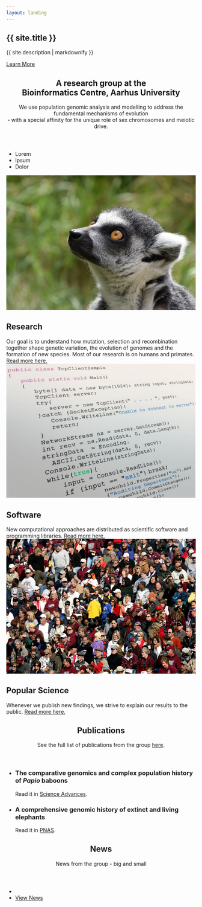 ```yaml
---
layout: landing
---
```

<!-- Banner -->
<section id="banner">
<div class="inner">
<h2>{{ site.title }}</h2>
<p>{{ site.description | markdownify }}</p>
</div>
<a href="#one" class="more scrolly">Learn More</a>
</section>

<!-- One -->
<section id="one" class="wrapper style1 special">
<div class="inner">
<header class="major">
<h2>A research group at the<br>Bioinformatics Centre, Aarhus University</h2>
<p>We use population genomic analysis and modelling to address the fundamental mechanisms of evolution <br>- with  a special affinity for the unique role of sex chromosomes and meiotic drive.</p>
</header>
</div>
							<ul class="icons major">
								<li><span class="icon fa-users  major style1"><span class="label">Lorem</span></span></li>
								<li><span class="icon fa-university    major style2"><span class="label">Ipsum</span></span></li>
								<li><span class="icon fa-envelope-o  major style3"><span class="label">Dolor</span></span></li>
							</ul>

</section>

<!-- Two -->
<section id="two" class="wrapper alt style2">
<section class="spotlight">
<div class="image"><img src="images/lemur.png" /></div><div class="content">
<h2>Research</h2>
Our goal is to understand how mutation, selection and recombination together shape genetic variation, the evolution of genomes and the formation of new species. Most of our research is on humans and primates. <a href="research.html">Read more here.</a>
</div>
</section>
<section class="spotlight">
<div class="image"><img src="images/code.png" /></div><div class="content">
<h2>Software</h2>
New computational approaches are distributed as scientific software and programming libraries. <a href="software.html">Read more here.</a>
</div>
</section>
<section class="spotlight">
<div class="image"><img src="images/public.jpg" /></div><div class="content">
<h2>Popular Science</h2>
Whenever we publish new findings, we strive to explain our results to the public. <a href="popular_science.html">Read more here.</a>
</div>
</section>
</section>

<!-- Three -->
<section id="three" class="wrapper style3 special">
<div class="inner">
<header class="major">
<h2>Publications</h2>
<p>See the full list of publications from the group <a href="publications.html">here</a>.</p>
</header>
<ul class="features">
<li class="icon fa-newspaper-o">
<h3>The comparative genomics and complex population history of <em>Papio</em> baboons</h3>
Read it in <a href="http://advances.sciencemag.org/content/5/1/eaau6947">Science Advances</a>.
</li>
<li class="icon fa-newspaper-o">
<h3>A comprehensive genomic history of extinct and living elephants</h3>
Read it in <a href="https://www.pnas.org/content/115/11/E2566">PNAS</a>.
</li>
</ul>
</div>
</section>

<!-- CTA -->
<section id="cta" class="wrapper style4">
<div class="inner">
<header>
<h2>News</h2>
<p>News from the group - big and small</p>
</header>
<ul class="actions vertical">
<li></li>
<li><a href="news.html" class="button fit">View News</a></li>
</ul>
</div>
</section>